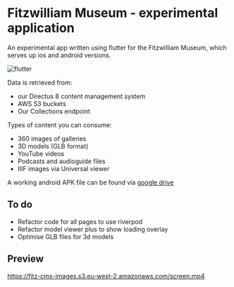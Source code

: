 # Fitzwilliam Museum - experimental application

An experimental app written using flutter for the Fitzwilliam Museum,
which serves up ios and android versions.

![flutter](https://user-images.githubusercontent.com/286552/164112706-cad0e6fb-0d8d-4435-84e1-0eb6d6a66ed3.jpg)


Data is retrieved from:
 * our Directus 8 content management system
 * AWS S3 buckets
 * Our Collections endpoint

Types of content you can consume:

* 360 images of galleries
* 3D models (GLB format)
* YouTube videos
* Podcasts and audioguide files
* IIIF images via Universal viewer

A working android APK file can be found via [google drive](https://drive.google.com/file/d/1QTsEpHXNQmPSqJ0DCDqdGtyJJQr7oRiz/view?usp=sharing)


## To do

* Refactor code for all pages to use riverpod
* Refactor model viewer plus to show loading overlay
* Optimise GLB files for 3d models

## Preview


https://fitz-cms-images.s3.eu-west-2.amazonaws.com/screen.mp4
